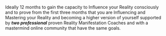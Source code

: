 Ideally 12 months to gain the capacity to Influence your Reality consciously and to prove from the first three months that you are Influencing and Mastering your Reality and becoming a higher version of yourself supported by ***two professional*** proven Reality Manifestation Coaches and with a mastermind online community that have the same goals.

